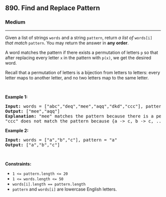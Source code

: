 <h2>890. Find and Replace Pattern</h2><h3>Medium</h3><hr><div><p>Given a list of strings <code>words</code> and a string <code>pattern</code>, return <em>a list of</em> <code>words[i]</code> <em>that match</em> <code>pattern</code>. You may return the answer in <strong>any order</strong>.</p>

<p>A word matches the pattern if there exists a permutation of letters <code>p</code> so that after replacing every letter <code>x</code> in the pattern with <code>p(x)</code>, we get the desired word.</p>

<p>Recall that a permutation of letters is a bijection from letters to letters: every letter maps to another letter, and no two letters map to the same letter.</p>

<p>&nbsp;</p>
<p><strong>Example 1:</strong></p>

<pre><strong>Input:</strong> words = ["abc","deq","mee","aqq","dkd","ccc"], pattern = "abb"
<strong>Output:</strong> ["mee","aqq"]
<strong>Explanation:</strong> "mee" matches the pattern because there is a permutation {a -&gt; m, b -&gt; e, ...}. 
"ccc" does not match the pattern because {a -&gt; c, b -&gt; c, ...} is not a permutation, since a and b map to the same letter.
</pre>

<p><strong>Example 2:</strong></p>

<pre><strong>Input:</strong> words = ["a","b","c"], pattern = "a"
<strong>Output:</strong> ["a","b","c"]
</pre>

<p>&nbsp;</p>
<p><strong>Constraints:</strong></p>

<ul>
	<li><code>1 &lt;= pattern.length &lt;= 20</code></li>
	<li><code>1 &lt;= words.length &lt;= 50</code></li>
	<li><code>words[i].length == pattern.length</code></li>
	<li><code>pattern</code> and <code>words[i]</code> are lowercase English letters.</li>
</ul>
</div>